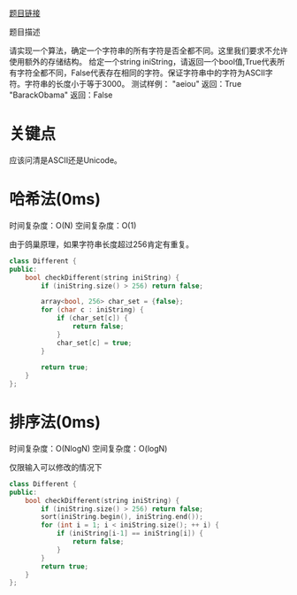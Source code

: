 [题目链接][1]

题目描述

请实现一个算法，确定一个字符串的所有字符是否全都不同。这里我们要求不允许使用额外的存储结构。
给定一个string iniString，请返回一个bool值,True代表所有字符全都不同，False代表存在相同的字符。保证字符串中的字符为ASCII字符。字符串的长度小于等于3000。
测试样例：
"aeiou"
返回：True
"BarackObama"
返回：False

# 关键点
应该问清是ASCII还是Unicode。

# 哈希法(0ms)
时间复杂度：O(N)
空间复杂度：O(1)

由于鸽巢原理，如果字符串长度超过256肯定有重复。

```cpp
class Different {
public:
    bool checkDifferent(string iniString) {
        if (iniString.size() > 256) return false;

        array<bool, 256> char_set = {false};
        for (char c : iniString) {
            if (char_set[c]) {
                return false;
            }
            char_set[c] = true;
        }
        
        return true;
    }
};
```

# 排序法(0ms)
时间复杂度：O(NlogN)
空间复杂度：O(logN)

仅限输入可以修改的情况下

```cpp
class Different {
public:
    bool checkDifferent(string iniString) {
        if (iniString.size() > 256) return false;
        sort(iniString.begin(), iniString.end());
        for (int i = 1; i < iniString.size(); ++ i) {
            if (iniString[i-1] == iniString[i]) {
                return false;
            }
        }
        return true;
    }
};
```


[1]: http://www.nowcoder.com/practice/9618c2a9e8a14c3e82954ee14168f592?tpId=8&tqId=10994&rp=1&ru=/ta/cracking-the-coding-interview&qru=/ta/cracking-the-coding-interview/question-ranking